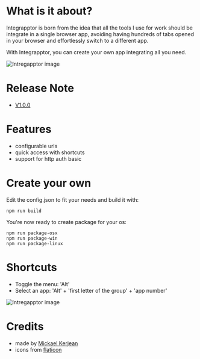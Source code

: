 # What is it about?
Integrapptor is born from the idea that all the tools I use for work should be integrate in a single browser app, avoiding having hundreds of tabs opened in your browser and effortlessly switch to a different app.

With Integrapptor, you can create your own app integrating all you need.

![Intregapptor image](https://raw.githubusercontent.com/mickael-kerjean/integrapptor/master/screenshot.jpg)

# Release Note
- [V1.0.0](https://mickael.kerjean.me/2017/07/11/release-of-integrapptor-v1_0_0/)

# Features
- configurable urls
- quick access with shortcuts
- support for http auth basic

# Create your own
Edit the config.json to fit your needs and build it with:
```
npm run build
```
You're now ready to create package for your os:
```
npm run package-osx
npm run package-win
npm run package-linux
```

# Shortcuts
- Toggle the menu: 'Alt'
- Select an app: 'Alt' + 'first letter of the group' + 'app number'

![Intregapptor image](https://raw.githubusercontent.com/mickael-kerjean/integrapptor/master/screenshot2.jpg)

# Credits
- made by [Mickael Kerjean](https://mickael.kerjean.me/about)
- icons from [flaticon](https://flaticon.com)
